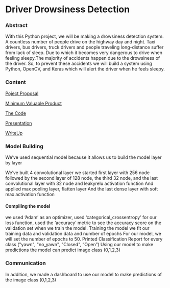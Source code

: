 # Driver Drowsiness Detection

### Abstract

With this Python project, we will be making a drowsiness detection system. A countless number of people drive on the highway day and night. Taxi drivers, bus drivers, truck drivers and people traveling long-distance suffer from lack of sleep. Due to which it becomes very dangerous to drive when feeling sleepy.The majority of accidents happen due to the drowsiness of the driver. So, to prevent these accidents we will build a system using Python, OpenCV, and Keras which will alert the driver when he feels sleepy.

### Content

[Poject Proposal](https://github.com/Rawanawh/DriverDrowsinessDetection-DeepLearning/blob/main/Driver%20DrowsinessPP.pdf)

[Minimum Valuable Product](https://github.com/Rawanawh/DriverDrowsinessDetection-DeepLearning/blob/main/DriverDrowsinessMVP.pdf)

[The Code](https://github.com/Rawanawh/DriverDrowsinessDetection-DeepLearning/blob/main/CNN-Driver-Drowsiness.ipynb)

[Presentation](https://github.com/Rawanawh/DriverDrowsinessDetection-DeepLearning/blob/main/DriverDrowsiness_slides.pdf)

[WriteUp](https://github.com/Rawanawh/DriverDrowsinessDetection-DeepLearning/blob/main/DriverDrowsinessWriteup%20.pdf)

### Model Building  

We’ve used sequential model because it allows us to build the model layer by layer 

We’ve built 4 convolutional layer we started first layer with 256 node followed by the second layer of 128 node, the third 32 node, and the last convolutional layer with 32 node and leakyrelu activation function 
And applied max pooling layer, flatten layer 
And the last dense layer with soft max activation function 

#### Compiling the model 

we used ‘Adam’ as an optimizer, used ‘categorical_crossentropy’ for our loss function, used the ‘accuracy’ metric to see the accuracy score on the validation set when we train the model. 
Training the model we fit our training data and validation data and number of epochs For our model, we will set the number of epochs to 50. 
Printed Classification Report for every class ("yawn", "no_yawn", "Closed", “Open”) 
Using our model to make predictions the model can predict image class (0,1,2,3)

### Communication 
In addition, we made a dashboard to use our model to make predictions of the image class (0,1,2,3)

